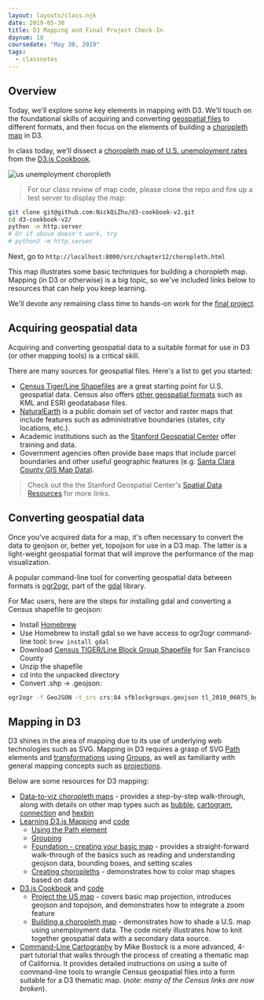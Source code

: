 ```yaml
---
layout: layouts/class.njk
date: 2019-05-30
title: D3 Mapping and Final Project Check-In
daynum: 18
coursedate: "May 30, 2019"
tags:
  - classnotes
---
```


## Overview

Today, we'll explore some key elements in mapping with D3. We'll touch on the foundational skills of acquiring and converting [geospatial files][] to different formats, and then focus on the elements of building a [choropleth map][] in D3. 

In class today, we'll dissect a [choropleth map of U.S. unemployment rates][] from the [D3.js Cookbook][].

![us unemployment choropleth](/static/img/us-unemployment-choropleth.png)

> For our class review of map code, please clone the repo and fire up a test server to display the map:

```bash
git clone git@github.com:NickQiZhu/d3-cookbook-v2.git
cd d3-cookbook-v2/ 
python -m http.server
# Or if above doesn't work, try
# python3 -m http.server
```

Next, go to `http://localhost:8000/src/chapter12/choropleth.html`

[choropleth map of U.S. unemployment rates]: https://github.com/NickQiZhu/d3-cookbook-v2/blob/master/src/chapter12/choropleth.html

This map illustrates some basic techniques for building a choropleth map. Mapping (in D3 or otherwise) is a big topic, so we've included links below to resources that can help you keep learning.

We'll devote any remaining class time to hands-on work for the [final project][].

[geospatial files]: https://en.wikipedia.org/wiki/GIS_file_formats
[choropleth map]: https://en.wikipedia.org/wiki/Choropleth_map
[final project]: /bna/2019/day/14/#final-project%3A-interactive-graphic-with-d3

## Acquiring geospatial data

Acquiring and converting geospatial data to a suitable format for use in D3 (or other mapping tools) is a critical skill.

There are many sources for geospatial files. Here's a list to get you started:

* [Census Tiger/Line Shapefiles][] are a great starting point for U.S. geospatial data. Census also offers [other geospatial formats][] such as KML and ESRI geodatabase files.
* [NaturalEarth][] is a public domain set of vector and raster maps that include features such as administrative boundaries (states, city locations, etc.).
* Academic institutions such as the [Stanford Geospatial Center][] offer training and data.
* Government agencies often provide base maps that include parcel boundaries and other useful geographic features (e.g. [Santa Clara County GIS Map Data][]).

> Check out the the Stanford Geospatial Center's [Spatial Data Resources][] for more links.

[Census Tiger/Line Shapefiles]: https://www.census.gov/cgi-bin/geo/shapefiles/index.php
[other geospatial formats]: https://www.census.gov/programs-surveys/geography/geographies/mapping-files.html
[NaturalEarth]: http://www.naturalearthdata.com/
[Stanford Geospatial Center]: https://library.stanford.edu/research/stanford-geospatial-center
[Santa Clara County GIS Map Data]: https://www.sccgov.org/sites/gis/GISData/Pages/Available-GIS-Data.aspx
[Spatial Data Resources]: https://library.stanford.edu/research/stanford-geospatial-center/data

## Converting geospatial data

Once you've acquired data for a map, it's often necessary to convert the data to geojson or, better yet, topojson for use in a D3 map. The latter is a light-weight geospatial format that will improve the performance of the map visualization.

A popular command-line tool for converting geospatial data between formats is [ogr2ogr][], part of the [gdal][] library.

For Mac users, here are the steps for installing gdal and converting a Census shapefile to geojson:

* Install [Homebrew](https://docs.brew.sh/Installation)
* Use Homebrew to install gdal so we have access to ogr2ogr command-line tool: `brew install gdal`
* Download [Census TIGER/Line Block Group Shapefile][] for San Francisco County
 * Unzip the shapefile
 * cd into the unpacked directory
 * Convert .shp -> .geojson: 

```bash
ogr2ogr -f GeoJSON -t_srs crs:84 sfblockgroups.geojson tl_2010_06075_bg10.shp
```

[gdal]: https://gdal.org/
[ogr2ogr]: https://gdal.org/programs/ogr2ogr.html#ogr2ogr
[Census TIGER/Line Block Group Shapefile]: https://www.census.gov/cgi-bin/geo/shapefiles/index.php?year=2010&layergroup=Block+Groups

## Mapping in D3

D3 shines in the area of mapping due to its use of underlying web technologies such as SVG. Mapping in D3 requires a grasp of SVG [Path][] elements and [transformations][] using [Groups][], as well as familiarity with general mapping concepts such as [projections][].

[projections]: https://en.wikipedia.org/wiki/Map_projection

Below are some resources for D3 mapping:

* [Data-to-viz choropleth maps][] - provides a step-by-step walk-through, along with details on other map types such as [bubble][], [cartogram][], [connection][] and [hexbin][]
* [Learning D3.js Mapping][] and [code](https://github.com/PacktPublishing/Learning-D3js-4-Mapping-Second-Edition)
  * [Using the Path element](https://learning.oreilly.com/library/view/learning-d3js-5/9781787280175/6d65bd0f-fa2a-492a-85ee-ebae89edb4c0.xhtml)
  * [Grouping](https://learning.oreilly.com/library/view/learning-d3js-5/9781787280175/74277475-a3ee-4d81-b8b0-ef4cd9df1910.xhtml)
  * [Foundation - creating your basic map](https://learning.oreilly.com/library/view/learning-d3js-5/9781787280175/d0893561-ab28-495e-82a0-6f18bde61bf4.xhtml) - provides a straight-forward walk-through of the basics such as reading and understanding geojson data, bounding boxes, and setting scales
  * [Creating choropleths](https://learning.oreilly.com/library/view/learning-d3js-5/9781787280175/330dad8d-cfb8-45cc-89e5-549ec0bb3a63.xhtml) - demonstrates how to color map shapes based on data
* [D3.js Cookbook][] and [code](https://github.com/NickQiZhu/d3-cookbook-v2)
  * [Project the US map](https://learning.oreilly.com/library/view/data-visualization-with/9781786468253/ch12s02.html) - covers basic map projection, introduces geojson and topojson, and demonstrates how to integrate a zoom feature
  * [Building a choropleth map](https://learning.oreilly.com/library/view/data-visualization-with/9781786468253/ch12s04.html) - demonstrates how to shade a U.S. map using unemployment data. The code nicely illustrates how to knit together geospatial data with a secondary data source.
* [Command-Line Cartography][] by Mike Bostock is a more advanced, 4-part tutorial that walks through the process of creating a thematic map of California. It provides detailed instructions on using a suite of command-line tools to wrangle Census geospatial files into a form suitable for a D3 thematic map. (*note: many of the Census links are now broken*).

[Path]: https://developer.mozilla.org/en-US/docs/Web/SVG/Tutorial/Paths
[transformations]: https://developer.mozilla.org/en-US/docs/Web/SVG/Tutorial/Basic_Transformations
[Groups]: https://developer.mozilla.org/en-US/docs/Web/SVG/Element/g
[Data-to-viz choropleth maps]: https://www.d3-graph-gallery.com/graph/choropleth_basic.html
[bubble]: https://www.d3-graph-gallery.com/bubblemap.html
[cartogram]: https://www.d3-graph-gallery.com/cartogram.html
[connection]: https://www.d3-graph-gallery.com/connectionmap.html
[hexbin]: https://www.d3-graph-gallery.com/hexbinmap.html
[Learning D3.js mapping]: https://learning.oreilly.com/library/view/learning-d3js-5/9781787280175/?ar=
[D3.js Cookbook]: https://learning.oreilly.com/library/view/data-visualization-with/9781786468253/
[Command-Line Cartography]: https://medium.com/@mbostock/command-line-cartography-part-1-897aa8f8ca2c
